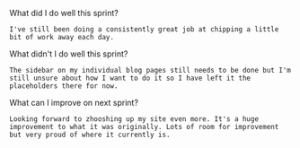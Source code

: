  What did I do well this sprint?
    
    I've still been doing a consistently great job at chipping a little bit of work away each day. 

 What didn't I do well this sprint?

    The sidebar on my individual blog pages still needs to be done but I'm still unsure about how I want to do it so I have left it the placeholders there for now. 

 What can I improve on next sprint?

    Looking forward to zhooshing up my site even more. It's a huge improvement to what it was originally. Lots of room for improvement but very proud of where it currently is. 

    

    